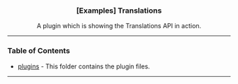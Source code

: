   <h3 align="center">[Examples] Translations</h3>

  <p align="center">
    A plugin which is showing the Translations API in action.
    <br/>
  </p>
</p>

---

### Table of Contents

- [plugins](./plugins) - This folder contains the plugin files.

---
